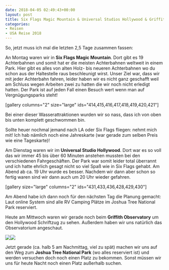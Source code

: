 ```yaml
---
date: 2018-04-05 02:49:43+00:00
layout: post
title: Six Flags Magic Mountain & Universal Studios Hollywood & Griffith Observatory
categories:
- Reisen
- USA Reise 2018
---
```


So, jetzt muss ich mal die letzten 2,5 Tage zusammen fassen:

An Montag waren wir in **Six Flags Magic Mountain**. Dort gibt es 19 Achterbahnen und somit hat er die meisten Achterbahnen weltweit in einem Park. Hier gibt es alles von alten Holz- bis neueren Achterbahnen wo du schon aus der Haltestelle raus beschleunigt wirst.
Unser Ziel war, dass wir mit jeder Achterbahn fahren, leider haben wir es nicht ganz geschafft weil am Schluss wegen Arbeiten zwei zu hatten die wir noch nicht erledigt hatten.
Der Park ist auf jeden Fall einen Besuch wert wenn man auf Vergnügungsparks steht!

[gallery columns="2" size="large" ids="414,415,416,417,418,419,420,421"]

Bei einer dieser Wasserattraktionen wurden wir so nass, dass ich von oben bis unten komplett geschwommen bin.

Sollte heuer nochmal jemand nach LA oder Six Flags fliegen: nehmt mich mit! Ich hab nämlich noch eine Jahreskarte (war gerade zum selben Preis wie eine Tageskarte)!

Am Dienstag waren wir im **Universal Studio Hollywood**.
Dort war es so voll das wir immer 45 bis über 60 Minuten anstehen mussten bei den verschiedenen Fahrgeschäften. Der Park war somit leider total überrannt und ich hatte ehrlich gesagt nicht so viel Spaß wie in Six Flags gehabt. Am Abend ab ca. 19 Uhr wurde es besser. Nachdem wir dann aber schon so fertig waren sind wir dann auch um 20 Uhr wieder gefahren.

[gallery size="large" columns="2" ids="431,433,436,428,429,430"]

Am Abend habe ich dann noch für den nächsten Tag die Planung gemacht: Laut online System sind alle RV Camping Plätze im Joshua Tree National Park reserviert.

Heute am Mittwoch waren wir gerade noch beim **Griffith Observatory** um den Hollywood Schriftzug zu sehen. Außerdem haben wir uns natürlich das Observatorium angeschaut.

[![](http://www.pbuchegger.at/wp-content/uploads/2018/04/20180404_144848-1024x512.jpg)](http://www.pbuchegger.at/wp-content/uploads/2018/04/20180404_144848.jpg)[![](http://www.pbuchegger.at/wp-content/uploads/2018/04/20180404_144729_HDR-1024x512.jpg)](http://www.pbuchegger.at/wp-content/uploads/2018/04/20180404_144729_HDR.jpg)

Jetzt gerade (ca. halb 5 am Nachmittag, viel zu spät) machen wir uns auf den Weg zum **Joshua Tree National Park** (wo alles reserviert ist) und werden versuchen doch noch einen Platz zu bekommen. Sonst müssen wir uns für heute Nacht noch einen Platz außerhalb suchen.
